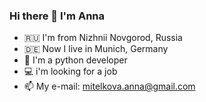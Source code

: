 ### Hi there 👋 I'm Anna

<!--
**bananapowerchicken/bananapowerchicken** is a ✨ _special_ ✨ repository because its `README.md` (this file) appears on your GitHub profile.

Here are some ideas to get you started:

- 🔭 I’m currently working on ...
- 🌱 I’m currently learning ...
- 👯 I’m looking to collaborate on ...
- 🤔 I’m looking for help with ...
- 💬 Ask me about ...
- 📫 How to reach me: ...
- 😄 Pronouns: ...
- ⚡ Fun fact: ...
-->
* 🇷🇺 I'm from Nizhnii Novgorod, Russia
* 🇩🇪 Now I live in Munich, Germany
* 🐍 I'm a python developer
* 💻 i'm looking for a job
* 📫 My e-mail: mitelkova.anna@gmail.com
  
